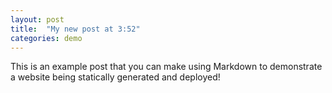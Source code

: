 ```yaml
---
layout: post
title:  "My new post at 3:52"
categories: demo
---
```


This is an example post that you can make using Markdown to demonstrate a website being statically generated and deployed!
